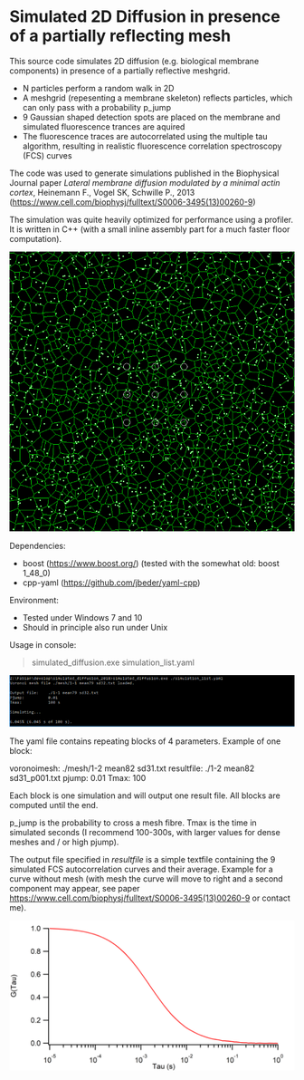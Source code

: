 # Simulated 2D Diffusion in presence of a partially reflecting mesh

This source code simulates 2D diffusion (e.g. biological membrane components) in presence of a partially reflective meshgrid.

- N particles perform a random walk in 2D
- A meshgrid (repesenting a membrane skeleton) reflects particles, which can only pass with a probability p_jump
- 9 Gaussian shaped detection spots are placed on the membrane and simulated fluorescence trances are aquired
- The fluorescence traces are autocorrelated using the multiple tau algorithm, resulting in realistic fluorescence correlation spectroscopy (FCS) curves

The code was used to generate simulations published in the Biophysical Journal paper
<i>Lateral membrane diffusion modulated by a minimal actin cortex</i>, Heinemann F., Vogel SK, Schwille P., 2013 (https://www.cell.com/biophysj/fulltext/S0006-3495(13)00260-9)

The simulation was quite heavily optimized for performance using a profiler. It is written in C++ (with a small inline assembly part for a much faster floor computation).

![Simulation_illustration](https://github.com/FabianHeinemann/simulated_2d_diffusion/blob/master/images/Frame_0.png)

Dependencies:
- boost (https://www.boost.org/)
(tested with the somewhat old: boost 1_48_0)
- cpp-yaml (https://github.com/jbeder/yaml-cpp)

Environment:
- Tested under Windows 7 and 10
- Should in principle also run under Unix

Usage in console:

>simulated_diffusion.exe simulation_list.yaml

![Console screenshot](https://github.com/FabianHeinemann/simulated_2d_diffusion/blob/master/images/console.png)

The yaml file contains repeating blocks of 4 parameters. Example of one block:

voronoimesh: ./mesh/1-2 mean82 sd31.txt
resultfile: ./1-2 mean82 sd31_p001.txt
pjump: 0.01
Tmax: 100

Each block is one simulation and will output one result file. All blocks are computed until the end.

p_jump is the probability to cross a mesh fibre.
Tmax is the time in simulated seconds (I recommend 100-300s, with larger values for dense meshes and / or high pjump).

The output file specified in <i>resultfile</i> is a simple textfile containing the 9 simulated FCS autocorrelation curves and their average. Example for a curve without mesh (with mesh the curve will move to right and a second component may appear, see paper https://www.cell.com/biophysj/fulltext/S0006-3495(13)00260-9 or contact me).

![FCS curve](https://github.com/FabianHeinemann/simulated_2d_diffusion/blob/master/images/fcs_free.png)

